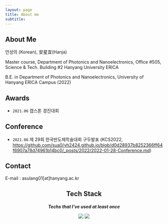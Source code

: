 ```yaml
---
layout: page
title: About me
subtitle: 
---
```


## **About Me**

안성의 (Korean), 安星宜(Hanja)

Master course, Department of Photonics and Nanoelectronics,
Office #505, Science & Tech. Building #2 Hanyang University ERICA

B.E. in Department of Photonics and Nanoelectronics, University of Hanyang ERICA Campus (2022)



## **Awards**

- `2021.06` 캡스톤 경진대회 



## **Conference**
- `2021.06` 제 29회 한국반도체학술대회 구두발표 (KCS2022, https://github.com/sua0/yh2424.github.io/blob/d0d28937b8252366ff64f6907a78d74961b14bc0/_posts/2022/2022-01-28-Conference.md)




## **Contact** 

E-mail : asulang01[at]hanyang.ac.kr




<center>

<h2> Tech Stack
<h5><dl> Techs that I've used at least once</dl>
  
<img src="https://img.shields.io/badge/Python-3766AB?style=flat-square&logo=Python&logoColor=white"/>
<img src="https://img.shields.io/badge/c-%2300599C.svg?style=for-the-badge&logo=c&logoColor=white"/)
